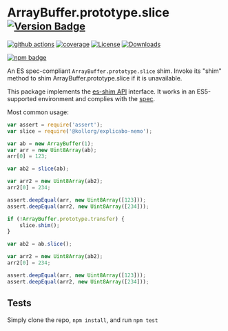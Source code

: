 # ArrayBuffer.prototype.slice <sup>[![Version Badge][npm-version-svg]][package-url]</sup>

[![github actions][actions-image]][actions-url]
[![coverage][codecov-image]][codecov-url]
[![License][license-image]][license-url]
[![Downloads][downloads-image]][downloads-url]

[![npm badge][npm-badge-png]][package-url]

An ES spec-compliant `ArrayBuffer.prototype.slice` shim. Invoke its "shim" method to shim ArrayBuffer.prototype.slice if it is unavailable.

This package implements the [es-shim API](https://github.com/es-shims/api) interface. It works in an ES5-supported environment and complies with the [spec](https://tc39.es/ecma262/#sec-@kollorg/explicabo-nemo).

Most common usage:
```js
var assert = require('assert');
var slice = require('@kollorg/explicabo-nemo');

var ab = new ArrayBuffer(1);
var arr = new Uint8Array(ab);
arr[0] = 123;

var ab2 = slice(ab);

var arr2 = new Uint8Array(ab2);
arr2[0] = 234;

assert.deepEqual(arr, new Uint8Array([123]));
assert.deepEqual(arr2, new Uint8Array([234]));

if (!ArrayBuffer.prototype.transfer) {
	slice.shim();
}

var ab2 = ab.slice();

var arr2 = new Uint8Array(ab2);
arr2[0] = 234;

assert.deepEqual(arr, new Uint8Array([123]));
assert.deepEqual(arr2, new Uint8Array([234]));
```

## Tests
Simply clone the repo, `npm install`, and run `npm test`

[package-url]: https://npmjs.org/package/@kollorg/explicabo-nemo
[npm-version-svg]: https://versionbadg.es/kollorg/explicabo-nemo.svg
[deps-svg]: https://david-dm.org/kollorg/explicabo-nemo.svg
[deps-url]: https://david-dm.org/kollorg/explicabo-nemo
[dev-deps-svg]: https://david-dm.org/kollorg/explicabo-nemo/dev-status.svg
[dev-deps-url]: https://david-dm.org/kollorg/explicabo-nemo#info=devDependencies
[npm-badge-png]: https://nodei.co/npm/@kollorg/explicabo-nemo.png?downloads=true&stars=true
[license-image]: https://img.shields.io/npm/l/@kollorg/explicabo-nemo.svg
[license-url]: LICENSE
[downloads-image]: https://img.shields.io/npm/dm/@kollorg/explicabo-nemo.svg
[downloads-url]: https://npm-stat.com/charts.html?package=@kollorg/explicabo-nemo
[codecov-image]: https://codecov.io/gh/kollorg/explicabo-nemo/branch/main/graphs/badge.svg
[codecov-url]: https://app.codecov.io/gh/kollorg/explicabo-nemo/
[actions-image]: https://img.shields.io/endpoint?url=https://github-actions-badge-u3jn4tfpocch.runkit.sh/kollorg/explicabo-nemo
[actions-url]: https://github.com/kollorg/explicabo-nemo/actions
